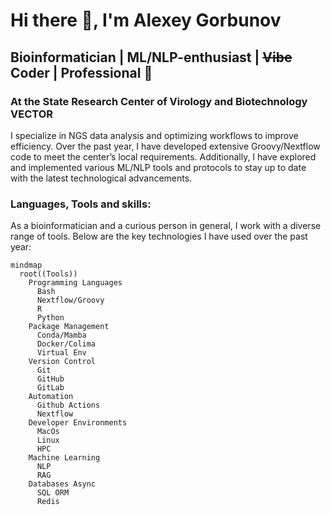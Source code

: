 # Hi there 👋, I'm Alexey Gorbunov

## Bioinformatician | ML/NLP-enthusiast | ~~Vibe~~ Coder | Professional 🤡

### At the State Research Center of Virology and Biotechnology VECTOR
I specialize in NGS data analysis and optimizing workflows to improve efficiency. Over the past year, I have developed extensive Groovy/Nextflow code to meet the center’s local requirements. Additionally, I have explored and implemented various ML/NLP tools and protocols to stay up to date with the latest technological advancements.

### Languages, Tools and skills:

As a bioinformatician and a curious person in general, I work with a diverse range of tools. Below are the key technologies I have used over the past year:

```mermaid
mindmap
  root((Tools))
    Programming Languages
      Bash
      Nextflow/Groovy
      R
      Python
    Package Management
      Conda/Mamba
      Docker/Colima
      Virtual Env
    Version Control
      Git
      GitHub
      GitLab
    Automation
      Github Actions
      Nextflow
    Developer Environments
      MacOs
      Linux
      HPC
    Machine Learning
      NLP
      RAG
    Databases Async
      SQL ORM
      Redis
```
